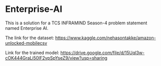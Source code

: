 # Enterprise-AI
This is a solution for a TCS INFRAMIND Season-4 problem statement named Enterprise AI.

The link for the dataset: https://www.kaggle.com/nehasontakke/amazon-unlocked-mobilecsv

Link for the trained model: https://drive.google.com/file/d/15Uql3w-cOK444GraLi50lF2vpSpYseZ9/view?usp=sharing

